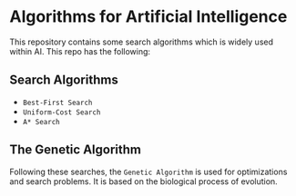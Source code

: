 # Algorithms for Artificial Intelligence
This repository contains some search algorithms which is widely used within AI. This repo has the following: 
## Search Algorithms
<ul>
<li><code>Best-First Search</code></li>
<li><code>Uniform-Cost Search</code></li>
<li><code>A* Search</code></li>
</ul>

## The Genetic Algorithm
Following these searches, the <code>Genetic Algorithm</code> is used for optimizations and search problems. It is based on the biological process of evolution.
